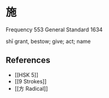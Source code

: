 # 施
Frequency 553
General Standard 1634

shī
grant, bestow; give; act; name

## References
- [[HSK 5]]
- [[9 Strokes]]
- [[方 Radical]]